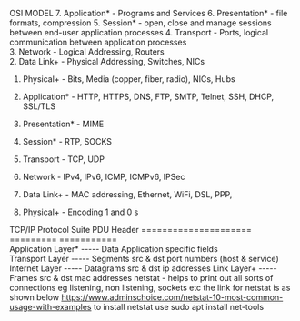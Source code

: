 OSI MODEL
7. Application*  - Programs and Services
6. Presentation* - file formats, compression
5. Session*      - open, close and manage sessions between end-user application processes
4. Transport     - Ports, logical communication between application processes                                   
3. Network       - Logical Addressing, Routers                          
2. Data Link+    - Physical Addressing, Switches, NICs 
1. Physical+     - Bits, Media (copper, fiber, radio), NICs, Hubs 

7. Application*  - HTTP, HTTPS, DNS, FTP, SMTP, Telnet, SSH, DHCP, SSL/TLS    
6. Presentation* - MIME                                                           
5. Session*      - RTP, SOCKS
4. Transport     - TCP, UDP                                 
3. Network       - IPv4, IPv6, ICMP, ICMPv6, IPSec                           
2. Data Link+    - MAC addressing, Ethernet, WiFi, DSL, PPP,                 
1. Physical+     - Encoding 1 and 0 s

TCP/IP Protocol Suite    PDU         Header
=====================   =========   ===========         
Application Layer* ----- Data        Application specific fields   
Transport Layer    ----- Segments    src & dst port numbers (host & service)
Internet Layer     ----- Datagrams   src & dst ip addresses
Link Layer+        ----- Frames      src & dst mac addresses
netstat - helps to print out all sorts of connections eg listening, non listening, sockets etc
the link for netstat is as shown below https://www.adminschoice.com/netstat-10-most-common-usage-with-examples
to install netstat use sudo apt install net-tools
